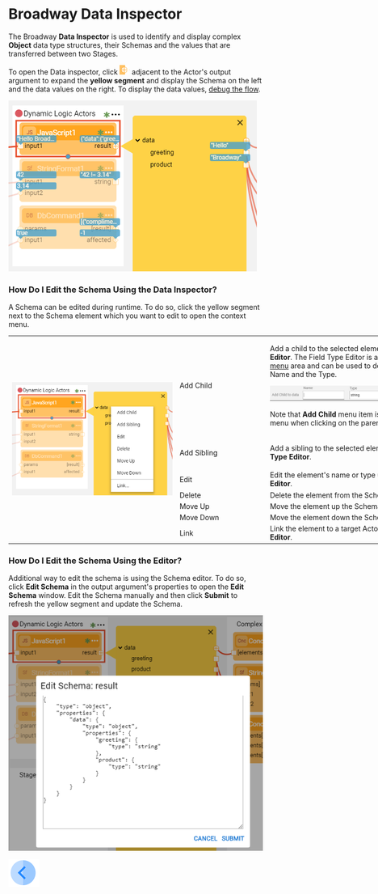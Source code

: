 # Broadway Data Inspector

The Broadway **Data Inspector** is used to identify and display complex **Object** data type structures, their Schemas and the values that are transferred between two Stages. 

To open the Data inspector, click ![image](images/99_27_red_cross.PNG) adjacent to the Actor's output argument to expand the **yellow segment** and display the Schema on the left and the data values on the right. To display the data values, [debug the flow](25_broadway_flow_window_run_and_debug_flow.md#debug-broadway-flow). 

![image](images/99_27_01.PNG)

### How Do I Edit the Schema Using the Data Inspector?

A Schema can be edited during runtime. To do so, click the yellow segment next to the Schema element which you want to edit to open the context menu. 

<table style="width: 900px;">
<tbody>
<tr>
<td rowspan="7" width="410pxl">
<p><img src="images/99_27_02.PNG" alt="Context menu" /></p>
</td>
<td width="60pxl">Add Child</td>
<td width="430pxl">
<p>Add a child to the selected element using the <strong>Field Type Editor</strong>. The Field Type Editor is available in the <a href="18_broadway_flow_window.md#main-menu">Main menu</a> area and can be used to define the new element's Name and the Type.</p>
<p><img src="images/99_27_03.PNG" alt="Add Child" /></p>
<p>Note that <strong>Add Child</strong> menu item is available in the context menu when clicking on the parent node.</p>
</td>
</tr>
<tr>
<td width="200">Add Sibling</td>
<td style="width: 465px;">
<p>Add a sibling to the selected element using the <strong>Field Type Editor</strong>.</p>
</td>
</tr>
<tr>
<td width="200">Edit</td>
  <td style="width: 465px;">Edit the element's name or type using the <strong>Field Type Editor</strong>.</td>
</tr>
<tr>
<td width="200">Delete</td>
<td style="width: 465px;">Delete the element from the Schema.</td>
</tr>
<tr>
<td width="200">Move Up</td>
<td style="width: 465px;">Move the element up the Schema.</td>
</tr>
<tr>
<td width="200">Move Down</td>
<td style="width: 465px;">Move the element down the Schema.</td>
</tr>
<tr>
<td width="200">Link</td>
<td style="width: 465px;">Link the element to a target Actor using the <strong>Field Type Editor</strong>.</td>
</tr>
</tbody>
</table>

### How Do I Edit the Schema Using the Editor?

Additional way to edit the schema is using the Schema editor. To do so, click **Edit Schema** in the output argument's properties to open the **Edit Schema** window. Edit the Schema manually and then click **Submit** to refresh the yellow segment and update the Schema. 

![image](images/99_27_04_data_viewer.PNG)

[![Previous](/articles/images/Previous.png)](25_broadway_flow_window_run_and_debug_flow.md)
